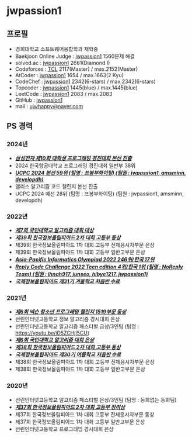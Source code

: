 # jwpassion1   
   
## 프로필   
   
- 경희대학교 소프트웨어융합학과 재학중   
- Baekjoon Online Judge : [jwpassion1](https://www.acmicpc.net/user/jwpassion1)  1560문제 해결   
- solved.ac : [jwpassion1](https://solved.ac/profile/jwpassion1)  2661(Diamond I)   
- Codeforces : [TCL](https://codeforces.com/profile/TCL)  2117(Master) / max.2152(Master)   
- AtCoder : [jwpassion1](https://atcoder.jp/users/jwpassion1)  1654 / max.1663(2 Kyu)   
- CodeChef : [jwpassion1](https://www.codechef.com/users/jwpassion1)  2342(6-stars) / max.2342(6-stars)   
- Topcoder : [jwpassion1](https://profiles.topcoder.com/jwpassion1/stats/Competitive%20Programming/SRM)  1445(blue) / max.1445(blue)   
- LeetCode : [jwpassion1](https://leetcode.com/u/jwpassion1/)  2083 / max.2083   
- GitHub : [jwpassion1](https://github.com/jwpassion1)   
- mail : ujwhappy@naver.com   
   
   
## PS 경력   
### 2024년   
- ***<u>삼성전자 제10회 대학생 프로그래밍 경진대회 본선 진출</u>***   
- 2024 한국항공대학교 프로그래밍 경진대회 일반부 38위   
- ***<u> UCPC 2024 본선 59위 (팀명 : 프봉부화이팅) (팀원 : jwpassion1, amsminn, developdh)</u>***   
- 엘리스 알고리즘 코드 챌린지 본선 진출   
- UCPC 2024 예선 28위 (팀명 : 프봉부화이팅) (팀원 : jwpassion1, amsminn, developdh)   
   
### 2022년   
- ***<u>제7회 국민대학교 알고리즘 대회 대상</u>***   
- ***<u>제39회 한국정보올림피아드 2차 대회 고등부 동상</u>***   
- 제39회 한국정보올림피아드 1차 대회 고등부 전체응시자부문 은상   
- 제39회 한국정보올림피아드 1차 대회 고등부 일반고부문 은상   
- ***<u>Asia-Pacific Informatics Olympiad 2022 246위/한국 17위</u>***   
- ***<u>Reply Code Challenge 2022 Teen edition 4위/한국 1위 (팀명 : NoReply Team) (팀원 : jhnah917, junseo, hibye1217, jwpassion1)</u>***   
- ***<u>국제정보올림피아드 제31기 겨울학교 처음반 수료</u>***   
   
### 2021년   
- ***<u>제6회 넥슨 청소년 프로그래밍 챌린지 1519부문 동상</u>***   
- 선린인터넷고등학교 정보 알고리즘 경시대회 은상   
- 선린인터넷고등학교 알고리즘 페스티벌 금상/3인팀 (팀명 : https://youtu.be/iD5ZCHjI5CU)   
- ***<u>제6회 국민대학교 알고리즘 대회 은상</u>***   
- ***<u>제38회 한국정보올림피아드 2차 대회 고등부 동상</u>***   
- ***<u>국제정보올림피아드 제30기 여름학교 처음반 수료</u>***   
- 제38회 한국정보올림피아드 1차 대회 고등부 전체응시자부문 은상   
- 제38회 한국정보올림피아드 1차 대회 고등부 일반고부문 은상   
   
### 2020년   
- 선린인터넷고등학교 알고리즘 페스티벌 은상/3인팀  (팀명 : 동희없는 동희팀)
- ***<u>제37회 한국정보올림피아드 2차 대회 고등부 장려상</u>***   
- 제37회 한국정보올림피아드 1차 대회 고등부 전체응시자부문 동상   
- 제37회 한국정보올림피아드 1차 대회 고등부 일반고부문 은상   
- 선린인터넷고등학교 프로그래밍 경시대회 은상
   
